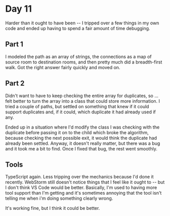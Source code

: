 # Day 11
Harder than it ought to have been -- I tripped over a few things in my own code and ended up having to spend a fair amount of time debugging.

## Part 1

I modeled the path as an array of strings, the connections as a map of source room to destination rooms, and then pretty much did a breadth-first walk.  Got the right answer fairly quickly and moved on.

## Part 2

Didn't want to have to keep checking the entire array for duplicates, so ... felt better to turn the array into a class that could store more information. I tried a couple of paths, but settled on something that knew if it could support duplicates and, if it could, which duplicate it had already used if any.

Ended up in a situation where I'd modify the class I was checking with the duplicate before passing it on to the child which broke the algorithm, because checking the next possible exit, it would think the duplicate had already been settled. Anyway, it doesn't really matter, but there was a bug and it took me a bit to find. Once I fixed that bug, the rest went smoothly.

## Tools

TypeScript again. Less tripping over the mechanics because I'd done it recently. WebStorm still doesn't notice things that I feel like it ought to -- but I don't think VS Code would be better. Basically, I'm used to having more tool support than I'm getting and it's sometimes annoying that the tool isn't telling me when i'm doing something clearly wrong.

It's working fine, but I think it could be better.